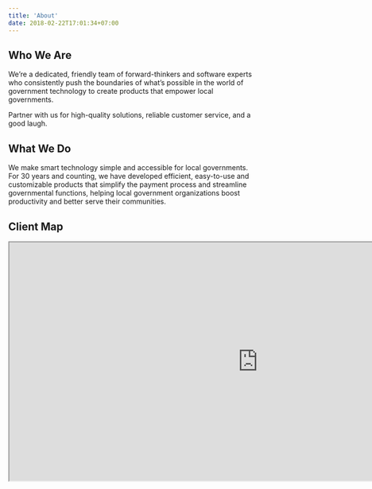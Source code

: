 ```yaml
---
title: 'About'
date: 2018-02-22T17:01:34+07:00
---
```


## Who We Are

We’re a dedicated, friendly team of forward-thinkers and software experts who consistently push the boundaries of what’s possible in the world of government technology to create products that empower local governments.

Partner with us for high-quality solutions, reliable customer service, and a good laugh.

## What We Do

We make smart technology simple and accessible for local governments. For 30 years and counting, we have developed efficient, easy-to-use and customizable products that simplify the payment process and streamline governmental functions, helping local government organizations boost productivity and better serve their communities.

## Client Map

<iframe src="https://www.google.com/maps/d/embed?mid=1xBZHf9lTIakqyJF19SbAZ9KfN0A&ehbc=2E312F" loading="lazy" width="1000" height="480"></iframe>